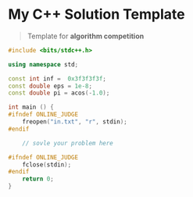 # My C++ Solution Template

> Template for **algorithm competition**

```cpp
#include <bits/stdc++.h>

using namespace std; 

const int inf =  0x3f3f3f3f;
const double eps = 1e-8;
const double pi = acos(-1.0);

int main () {
#ifndef ONLINE_JUDGE
    freopen("in.txt", "r", stdin);
#endif

    // sovle your problem here

#ifndef ONLINE_JUDGE
    fclose(stdin);
#endif
    return 0;
}
```